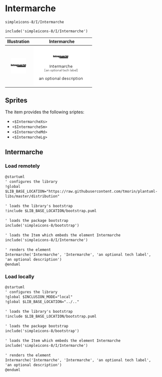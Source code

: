 # Intermarche


```text
simpleicons-8/I/Intermarche
```

```text
include('simpleicons-8/I/Intermarche')
```



| Illustration | Intermarche |
| :---: | :---: |
| ![illustration for Illustration](../../simpleicons-8/I/Intermarche.png) | ![illustration for Intermarche](../../simpleicons-8/I/Intermarche.Local.png) |



## Sprites
The item provides the following sriptes:

- `<$IntermarcheXs>`
- `<$IntermarcheSm>`
- `<$IntermarcheMd>`
- `<$IntermarcheLg>`





## Intermarche

### Load remotely
```plantuml
@startuml
' configures the library
!global $LIB_BASE_LOCATION="https://raw.githubusercontent.com/tmorin/plantuml-libs/master/distribution"

' loads the library's bootstrap
!include $LIB_BASE_LOCATION/bootstrap.puml

' loads the package bootstrap
include('simpleicons-8/bootstrap')

' loads the Item which embeds the element Intermarche
include('simpleicons-8/I/Intermarche')

' renders the element
Intermarche('Intermarche', 'Intermarche', 'an optional tech label', 'an optional description')
@enduml
```

### Load locally
```plantuml
@startuml
' configures the library
!global $INCLUSION_MODE="local"
!global $LIB_BASE_LOCATION="../.."

' loads the library's bootstrap
!include $LIB_BASE_LOCATION/bootstrap.puml

' loads the package bootstrap
include('simpleicons-8/bootstrap')

' loads the Item which embeds the element Intermarche
include('simpleicons-8/I/Intermarche')

' renders the element
Intermarche('Intermarche', 'Intermarche', 'an optional tech label', 'an optional description')
@enduml
```

